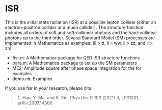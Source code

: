 # ISR

This is the initial state radiation (ISR) at a possible lepton collider (either an electron-positron collider or a muon collider). The structure function includes all orders of soft and soft-collinear photons and the hard-collinear photons up to the third order. Several Standard Model (SM) processes are implemented in Mathematica as examples: (ll > tt, ll > ww, ll > zz, and ll > zh) 

* fisr.m: A Mathematica package for QED ISR structure functions
* para.m: A Mathematica package to set up the SM parameters
* ME2: Amplitude square after phase space integration for the for examples
* demo.nb: Examples

If you use fisr in your research, please cite

>T. Han, Y. Ma, and K. Xie, Phys.Rev.D 103 (2021) 3, L031301, arXiv:2007.14300.